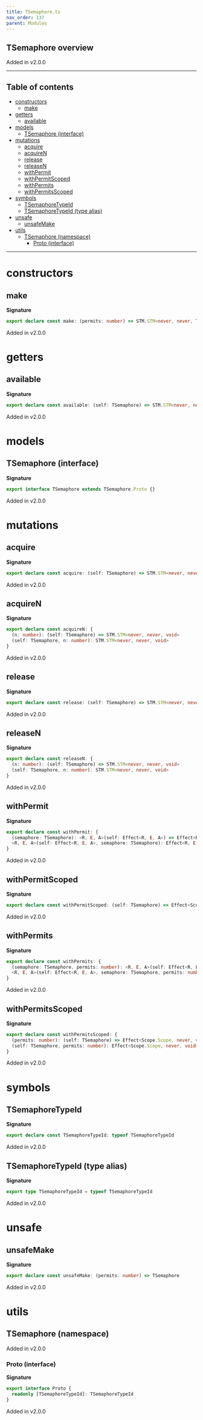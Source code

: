 ```yaml
---
title: TSemaphore.ts
nav_order: 137
parent: Modules
---
```


## TSemaphore overview

Added in v2.0.0

---

<h2 class="text-delta">Table of contents</h2>

- [constructors](#constructors)
  - [make](#make)
- [getters](#getters)
  - [available](#available)
- [models](#models)
  - [TSemaphore (interface)](#tsemaphore-interface)
- [mutations](#mutations)
  - [acquire](#acquire)
  - [acquireN](#acquiren)
  - [release](#release)
  - [releaseN](#releasen)
  - [withPermit](#withpermit)
  - [withPermitScoped](#withpermitscoped)
  - [withPermits](#withpermits)
  - [withPermitsScoped](#withpermitsscoped)
- [symbols](#symbols)
  - [TSemaphoreTypeId](#tsemaphoretypeid)
  - [TSemaphoreTypeId (type alias)](#tsemaphoretypeid-type-alias)
- [unsafe](#unsafe)
  - [unsafeMake](#unsafemake)
- [utils](#utils)
  - [TSemaphore (namespace)](#tsemaphore-namespace)
    - [Proto (interface)](#proto-interface)

---

# constructors

## make

**Signature**

```ts
export declare const make: (permits: number) => STM.STM<never, never, TSemaphore>
```

Added in v2.0.0

# getters

## available

**Signature**

```ts
export declare const available: (self: TSemaphore) => STM.STM<never, never, number>
```

Added in v2.0.0

# models

## TSemaphore (interface)

**Signature**

```ts
export interface TSemaphore extends TSemaphore.Proto {}
```

Added in v2.0.0

# mutations

## acquire

**Signature**

```ts
export declare const acquire: (self: TSemaphore) => STM.STM<never, never, void>
```

Added in v2.0.0

## acquireN

**Signature**

```ts
export declare const acquireN: {
  (n: number): (self: TSemaphore) => STM.STM<never, never, void>
  (self: TSemaphore, n: number): STM.STM<never, never, void>
}
```

Added in v2.0.0

## release

**Signature**

```ts
export declare const release: (self: TSemaphore) => STM.STM<never, never, void>
```

Added in v2.0.0

## releaseN

**Signature**

```ts
export declare const releaseN: {
  (n: number): (self: TSemaphore) => STM.STM<never, never, void>
  (self: TSemaphore, n: number): STM.STM<never, never, void>
}
```

Added in v2.0.0

## withPermit

**Signature**

```ts
export declare const withPermit: {
  (semaphore: TSemaphore): <R, E, A>(self: Effect<R, E, A>) => Effect<R, E, A>
  <R, E, A>(self: Effect<R, E, A>, semaphore: TSemaphore): Effect<R, E, A>
}
```

Added in v2.0.0

## withPermitScoped

**Signature**

```ts
export declare const withPermitScoped: (self: TSemaphore) => Effect<Scope.Scope, never, void>
```

Added in v2.0.0

## withPermits

**Signature**

```ts
export declare const withPermits: {
  (semaphore: TSemaphore, permits: number): <R, E, A>(self: Effect<R, E, A>) => Effect<R, E, A>
  <R, E, A>(self: Effect<R, E, A>, semaphore: TSemaphore, permits: number): Effect<R, E, A>
}
```

Added in v2.0.0

## withPermitsScoped

**Signature**

```ts
export declare const withPermitsScoped: {
  (permits: number): (self: TSemaphore) => Effect<Scope.Scope, never, void>
  (self: TSemaphore, permits: number): Effect<Scope.Scope, never, void>
}
```

Added in v2.0.0

# symbols

## TSemaphoreTypeId

**Signature**

```ts
export declare const TSemaphoreTypeId: typeof TSemaphoreTypeId
```

Added in v2.0.0

## TSemaphoreTypeId (type alias)

**Signature**

```ts
export type TSemaphoreTypeId = typeof TSemaphoreTypeId
```

Added in v2.0.0

# unsafe

## unsafeMake

**Signature**

```ts
export declare const unsafeMake: (permits: number) => TSemaphore
```

Added in v2.0.0

# utils

## TSemaphore (namespace)

Added in v2.0.0

### Proto (interface)

**Signature**

```ts
export interface Proto {
  readonly [TSemaphoreTypeId]: TSemaphoreTypeId
}
```

Added in v2.0.0

